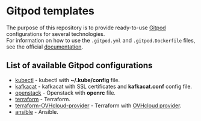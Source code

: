 # Gitpod templates

The purpose of this repository is to provide ready-to-use [Gitpod](https://gitpod.io) configurations for several technologies.  
For information on how to use the `.gitpod.yml` and `.gitpod.Dockerfile` files, see the official [documentation](https://www.gitpod.io/docs/introduction/learn-gitpod/gitpod-yaml).

## List of available Gitpod configurations

- [kubectl](https://github.com/ovhcloud-devrel/gitpod-templates/tree/main/kubectl) - kubectl with **~/.kube/config** file.
- [kafkacat](https://github.com/ovhcloud-devrel/gitpod-templates/tree/main/kafkacat) - kafkacat with SSL certificates and **kafkacat.conf** config file.
- [openstack](https://github.com/ovhcloud-devrel/gitpod-templates/tree/main/openstack) - Openstack with **openrc** file.
- [terraform](https://github.com/ovhcloud-devrel/gitpod-templates/tree/main/terraform) - Terraform.
- [terraform-OVHcloud-provider](https://github.com/ovhcloud-devrel/gitpod-templates/tree/main/terraform-OVHcloud-provider) - Terraform with [OVHcloud provider](https://registry.terraform.io/providers/ovh/ovh/latest).
- [ansible](https://github.com/ovhcloud-devrel/gitpod-templates/tree/main/ansible) - Ansible.
